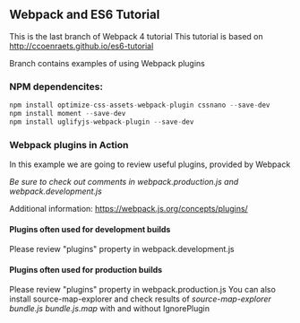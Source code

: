 ## Webpack and ES6 Tutorial  
This is the last branch of Webpack 4 tutorial
This tutorial is based on http://ccoenraets.github.io/es6-tutorial  

Branch contains examples of using Webpack plugins

### NPM dependencites:
```javascript
npm install optimize-css-assets-webpack-plugin cssnano --save-dev
npm install moment --save-dev
npm install uglifyjs-webpack-plugin --save-dev
```

### Webpack plugins in Action
In this example we are going to review useful plugins, provided by Webpack

*Be sure to check out comments in  webpack.production.js and webpack.development.js*

Additional information:
https://webpack.js.org/concepts/plugins/

#### Plugins often used for development builds
 Please review "plugins" property in webpack.development.js

#### Plugins often used for production builds
 Please review "plugins" property in webpack.production.js
 You can also install source-map-explorer and check results of *source-map-explorer bundle.js bundle.js.map* with and without IgnorePlugin
